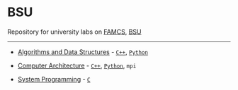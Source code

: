 # BSU

Repository for university labs on [FAMCS](http://www.fpmi.bsu.by/en/main.aspx), [BSU](http://www.bsu.by/en/main.aspx)

---

- [Algorithms and Data Structures](https://github.com/KirillZhelt/bsu/tree/master/algorithms) - [`C++`](https://github.com/KirillZhelt/bsu/search?l=C%2B%2B), [`Python`](https://github.com/KirillZhelt/bsu/search?l=Python)

- [Computer Architecture](https://github.com/KirillZhelt/bsu/tree/master/computer-architecture) - [`C++`](https://github.com/KirillZhelt/bsu/search?l=C%2B%2B), [`Python`](https://github.com/KirillZhelt/bsu/search?l=Python), `mpi`

- [System Programming](https://github.com/KirillZhelt/bsu/tree/master/system-programming) - [`C`](https://github.com/KirillZhelt/bsu/search?l=C)

